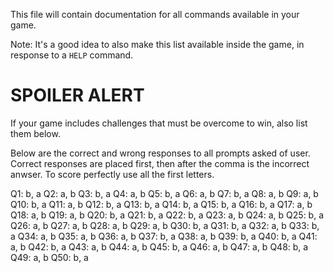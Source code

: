 This file will contain documentation for all commands available in your game.

Note:  It's a good idea to also make this list available inside the game, in response to a `HELP` command.


# SPOILER ALERT

If your game includes challenges that must be overcome to win, also list them below.

Below are the correct and wrong responses to all prompts asked of user. Correct responses are placed first, then after the comma is the incorrect anwser. 
To score perfectly use all the first letters. 

Q1: b, a
Q2: a, b
Q3: b, a
Q4: a, b
Q5: b, a
Q6: a, b
Q7: b, a
Q8: a, b
Q9: a, b
Q10: b, a
Q11: a, b
Q12: b, a
Q13: b, a
Q14: b, a
Q15: b, a
Q16: b, a
Q17: a, b
Q18: a, b
Q19: a, b
Q20: b, a
Q21: b, a
Q22: b, a
Q23: a, b
Q24: a, b
Q25: b, a
Q26: a, b
Q27: a, b
Q28: a, b
Q29: a, b
Q30: b, a
Q31: b, a
Q32: a, b
Q33: b, a
Q34: a, b
Q35: a, b
Q36: a, b
Q37: b, a
Q38: a, b
Q39: b, a
Q40: b, a
Q41: a, b
Q42: b, a
Q43: a, b
Q44: a, b
Q45: b, a
Q46: a, b
Q47: a, b
Q48: b, a
Q49: a, b
Q50: b, a